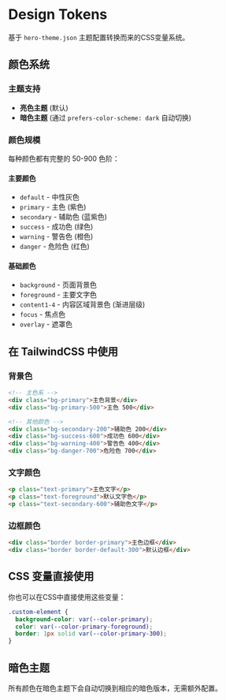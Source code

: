 # Design Tokens

基于 `hero-theme.json` 主题配置转换而来的CSS变量系统。

## 颜色系统

### 主题支持
- **亮色主题** (默认)
- **暗色主题** (通过 `prefers-color-scheme: dark` 自动切换)

### 颜色规模
每种颜色都有完整的 50-900 色阶：

#### 主要颜色
- `default` - 中性灰色
- `primary` - 主色 (紫色)
- `secondary` - 辅助色 (蓝紫色)
- `success` - 成功色 (绿色)
- `warning` - 警告色 (橙色)
- `danger` - 危险色 (红色)

#### 基础颜色
- `background` - 页面背景色
- `foreground` - 主要文字色
- `content1-4` - 内容区域背景色 (渐进层级)
- `focus` - 焦点色
- `overlay` - 遮罩色

## 在 TailwindCSS 中使用

### 背景色
```html
<!-- 主色系 -->
<div class="bg-primary">主色背景</div>
<div class="bg-primary-500">主色 500</div>

<!-- 其他颜色 -->
<div class="bg-secondary-200">辅助色 200</div>
<div class="bg-success-600">成功色 600</div>
<div class="bg-warning-400">警告色 400</div>
<div class="bg-danger-700">危险色 700</div>
```

### 文字颜色
```html
<p class="text-primary">主色文字</p>
<p class="text-foreground">默认文字色</p>
<p class="text-secondary-600">辅助色文字</p>
```

### 边框颜色
```html
<div class="border border-primary">主色边框</div>
<div class="border border-default-300">默认边框</div>
```

## CSS 变量直接使用

你也可以在CSS中直接使用这些变量：

```css
.custom-element {
  background-color: var(--color-primary);
  color: var(--color-primary-foreground);
  border: 1px solid var(--color-primary-300);
}
```

## 暗色主题

所有颜色在暗色主题下会自动切换到相应的暗色版本，无需额外配置。 